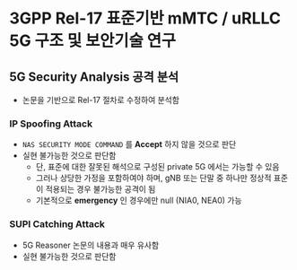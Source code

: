 # 3GPP Rel-17 표준기반 mMTC / uRLLC 5G 구조 및 보안기술 연구

## 5G Security Analysis 공격 분석
- 논문을 기반으로 Rel-17 절차로 수정하여 분석함

### IP Spoofing Attack
- `NAS SECURITY MODE COMMAND` 를 __Accept__ 하지 않을 것으로 판단
- 실현 불가능한 것으로 판단함
  - 단, 표준에 대한 잘못된 해석으로 구성된 private 5G 에서는 가능할 수 있음
  - 그러나 상당한 가정을 포함하여야 하며, gNB 또는 단말 중 하나만 정상적 표준이 적용되는 경우 불가능한 공격이 됨
  - 기본적으로 __emergency__ 인 경우에만 null (NIA0, NEA0) 가능

### SUPI Catching Attack
- 5G Reasoner 논문의 내용과 매우 유사함
- 실현 불가능한 것으로 판단함

